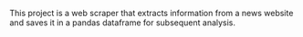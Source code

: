 This project is a web scraper that extracts information from a news website and saves it in a pandas dataframe for subsequent analysis.

